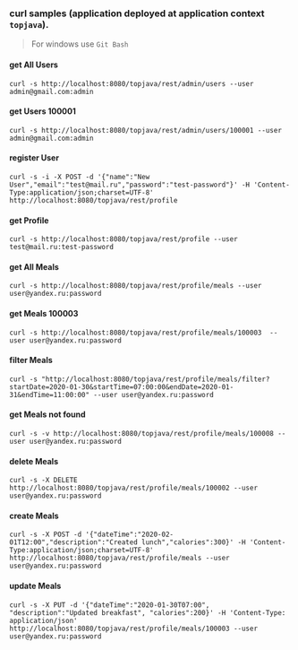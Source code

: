 ﻿### curl samples (application deployed at application context `topjava`).
> For windows use `Git Bash`

#### get All Users
`curl -s http://localhost:8080/topjava/rest/admin/users --user admin@gmail.com:admin`

#### get Users 100001
`curl -s http://localhost:8080/topjava/rest/admin/users/100001 --user admin@gmail.com:admin`

#### register User
`curl -s -i -X POST -d '{"name":"New User","email":"test@mail.ru","password":"test-password"}' -H 'Content-Type:application/json;charset=UTF-8' http://localhost:8080/topjava/rest/profile`

#### get Profile
`curl -s http://localhost:8080/topjava/rest/profile --user test@mail.ru:test-password`

#### get All Meals
`curl -s http://localhost:8080/topjava/rest/profile/meals --user user@yandex.ru:password`

#### get Meals 100003
`curl -s http://localhost:8080/topjava/rest/profile/meals/100003  --user user@yandex.ru:password`

#### filter Meals
`curl -s "http://localhost:8080/topjava/rest/profile/meals/filter?startDate=2020-01-30&startTime=07:00:00&endDate=2020-01-31&endTime=11:00:00" --user user@yandex.ru:password`

#### get Meals not found
`curl -s -v http://localhost:8080/topjava/rest/profile/meals/100008 --user user@yandex.ru:password`

#### delete Meals
`curl -s -X DELETE http://localhost:8080/topjava/rest/profile/meals/100002 --user user@yandex.ru:password`

#### create Meals
`curl -s -X POST -d '{"dateTime":"2020-02-01T12:00","description":"Created lunch","calories":300}' -H 'Content-Type:application/json;charset=UTF-8' http://localhost:8080/topjava/rest/profile/meals --user user@yandex.ru:password`

#### update Meals
`curl -s -X PUT -d '{"dateTime":"2020-01-30T07:00", "description":"Updated breakfast", "calories":200}' -H 'Content-Type: application/json' http://localhost:8080/topjava/rest/profile/meals/100003 --user user@yandex.ru:password`